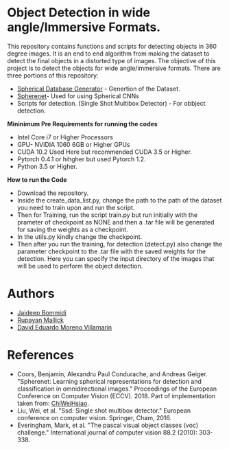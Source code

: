 # Object Detection in wide angle/Immersive Formats.

This repository contains functions and scripts for detecting objects in 360 degree images. It is an end to end algorithm from making the dataset to detect the final objects in a distorted type of images. The objective of this project is to detect the objects for wide angle/immersive formats. There are three portions of this repository:
* [Spherical Database Generator](https://github.com/rupayan-mallick/TRDP_Fin/tree/master/Spherical-Database-Generator) - Genertion of the Dataset.
* [Spherenet](https://github.com/rupayan-mallick/TRDP_Fin/tree/master/spherenet)- Used for using Spherical CNNs
* Scripts for detection. (Single Shot Multibox Detector) - For obbject detection.

**Mininimum Pre Requirements for running the codes**

* Intel Core i7 or Higher Processors
* GPU- NVIDIA 1060 6GB or Higher GPUs
* CUDA 10.2 Used Here but recommended CUDA 3.5 or Higher.
* Pytorch 0.4.1 or hihgher but used Pytorch 1.2.
* Python 3.5 or Higher.

**How to run the Code**
* Download the repository.
* Inside the create_data_list.py, change the path to the path of the dataset you need to train upon and run the script.
* Then for Training, run the script train.py but run initially with the prameter of checkpoint as NONE and then a .tar file will be generated for saving the weights as a checkpoint.
* In the utils.py kindly change the checkpoint.
* Then after you run the training, for detection (detect.py) also change the parameter checkpoint to the .tar file with the saved weights for the detection. Here you can specify the input directory of the images that will be used to perform the object detection.

# Authors

- [Jaideep Bommidi](https://github.com/JaideepBgit)
- [Rupayan Mallick](https://github.com/rupayan-mallick)
- [David Eduardo Moreno Villamarin](https://github.com/ujemd/)

# References

- Coors, Benjamin, Alexandru Paul Condurache, and Andreas Geiger. "Spherenet: Learning spherical representations for detection and classification in omnidirectional images." Proceedings of the European Conference on Computer Vision (ECCV). 2018. Part of implementation taken from: [ChiWeiHsiao](https://github.com/ChiWeiHsiao/SphereNet-pytorch).
- Liu, Wei, et al. "Ssd: Single shot multibox detector." European conference on computer vision. Springer, Cham, 2016.
- Everingham, Mark, et al. "The pascal visual object classes (voc) challenge." International journal of computer vision 88.2 (2010): 303-338.

